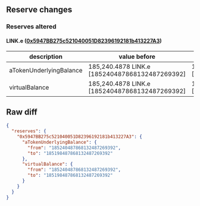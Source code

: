 ## Reserve changes

### Reserves altered

#### LINK.e ([0x5947BB275c521040051D82396192181b413227A3](https://snowtrace.io/address/0x5947BB275c521040051D82396192181b413227A3))

| description | value before | value after |
| --- | --- | --- |
| aTokenUnderlyingBalance | 185,240.4878 LINK.e [185240487868132487269392] | 185,198.4878 LINK.e [185198487868132487269392] |
| virtualBalance | 185,240.4878 LINK.e [185240487868132487269392] | 185,198.4878 LINK.e [185198487868132487269392] |


## Raw diff

```json
{
  "reserves": {
    "0x5947BB275c521040051D82396192181b413227A3": {
      "aTokenUnderlyingBalance": {
        "from": "185240487868132487269392",
        "to": "185198487868132487269392"
      },
      "virtualBalance": {
        "from": "185240487868132487269392",
        "to": "185198487868132487269392"
      }
    }
  }
}
```